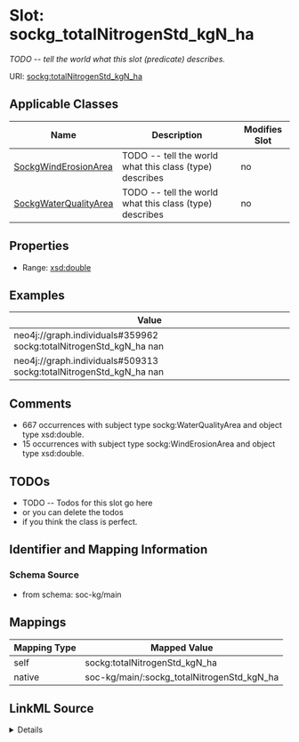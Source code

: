 

# Slot: sockg_totalNitrogenStd_kgN_ha


_TODO -- tell the world what this slot (predicate) describes._





URI: [sockg:totalNitrogenStd_kgN_ha](http://www.semanticweb.org/sockg/ontologies/2024/0/soil-carbon-ontology/totalNitrogenStd_kgN_ha)



<!-- no inheritance hierarchy -->





## Applicable Classes

| Name | Description | Modifies Slot |
| --- | --- | --- |
| [SockgWindErosionArea](../classes/SockgWindErosionArea.md) | TODO -- tell the world what this class (type) describes |  no  |
| [SockgWaterQualityArea](../classes/SockgWaterQualityArea.md) | TODO -- tell the world what this class (type) describes |  no  |







## Properties

* Range: [xsd:double](http://www.w3.org/2001/XMLSchema#double)






## Examples

| Value |
| --- |
| neo4j://graph.individuals#359962 sockg:totalNitrogenStd_kgN_ha nan |
| neo4j://graph.individuals#509313 sockg:totalNitrogenStd_kgN_ha nan |

## Comments

* 667 occurrences with subject type sockg:WaterQualityArea and object type xsd:double.
* 15 occurrences with subject type sockg:WindErosionArea and object type xsd:double.

## TODOs

* TODO -- Todos for this slot go here
* or you can delete the todos
* if you think the class is perfect.

## Identifier and Mapping Information







### Schema Source


* from schema: soc-kg/main




## Mappings

| Mapping Type | Mapped Value |
| ---  | ---  |
| self | sockg:totalNitrogenStd_kgN_ha |
| native | soc-kg/main/:sockg_totalNitrogenStd_kgN_ha |




## LinkML Source

<details>
```yaml
name: sockg_totalNitrogenStd_kgN_ha
description: TODO -- tell the world what this slot (predicate) describes.
todos:
- TODO -- Todos for this slot go here
- or you can delete the todos
- if you think the class is perfect.
comments:
- 667 occurrences with subject type sockg:WaterQualityArea and object type xsd:double.
- 15 occurrences with subject type sockg:WindErosionArea and object type xsd:double.
examples:
- value: neo4j://graph.individuals#359962 sockg:totalNitrogenStd_kgN_ha nan
- value: neo4j://graph.individuals#509313 sockg:totalNitrogenStd_kgN_ha nan
from_schema: soc-kg/main
rank: 1000
slot_uri: sockg:totalNitrogenStd_kgN_ha
alias: sockg_totalNitrogenStd_kgN_ha
domain_of:
- sockg_WaterQualityArea
- sockg_WindErosionArea
range: double

```
</details>